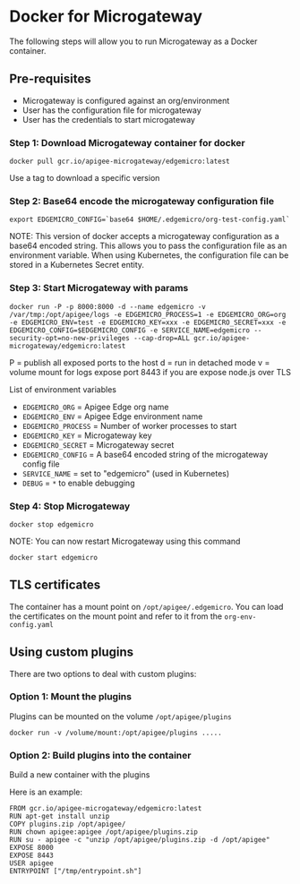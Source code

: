 # Docker for Microgateway
The following steps will allow you to run Microgateway as a Docker container.

## Pre-requisites
* Microgateway is configured against an org/environment
* User has the configuration file for microgateway
* User has the credentials to start microgateway

### Step 1: Download Microgateway container for docker
```
docker pull gcr.io/apigee-microgateway/edgemicro:latest
```
Use a tag to download a specific version

### Step 2: Base64 encode the microgateway configuration file
```
export EDGEMICRO_CONFIG=`base64 $HOME/.edgemicro/org-test-config.yaml`
```

NOTE: This version of docker accepts a microgateway configuration as a base64 encoded string. This allows you to pass the configuration file as an environment variable. When using Kubernetes, the configuration file can be stored in a Kubernetes Secret entity.

### Step 3: Start Microgateway with params
```
docker run -P -p 8000:8000 -d --name edgemicro -v /var/tmp:/opt/apigee/logs -e EDGEMICRO_PROCESS=1 -e EDGEMICRO_ORG=org -e EDGEMICRO_ENV=test -e EDGEMICRO_KEY=xxx -e EDGEMICRO_SECRET=xxx -e EDGEMICRO_CONFIG=$EDGEMICRO_CONFIG -e SERVICE_NAME=edgemicro --security-opt=no-new-privileges --cap-drop=ALL gcr.io/apigee-microgateway/edgemicro:latest
```

P = publish all exposed ports to the host
d = run in detached mode
v = volume mount for logs
expose port 8443 if you are expose node.js over TLS

List of environment variables
* `EDGEMICRO_ORG` = Apigee Edge org name
* `EDGEMICRO_ENV` = Apigee Edge environment name
* `EDGEMICRO_PROCESS` = Number of worker processes to start
* `EDGEMICRO_KEY` = Microgateway key 
* `EDGEMICRO_SECRET` = Microgateway secret
* `EDGEMICRO_CONFIG` = A base64 encoded string of the microgateway config file
* `SERVICE_NAME` = set to "edgemicro" (used in Kubernetes)
* `DEBUG` = `*` to enable debugging

### Step 4: Stop Microgateway
```
docker stop edgemicro
```

NOTE: You can now restart Microgateway using this command
```
docker start edgemicro
```

## TLS certificates
The container has a mount point on `/opt/apigee/.edgemicro`. You can load the certificates on the mount point and refer to it from the `org-env-config.yaml`

## Using custom plugins
There are two options to deal with custom plugins:

### Option 1: Mount the plugins

Plugins can be mounted on the volume `/opt/apigee/plugins`
```
docker run -v /volume/mount:/opt/apigee/plugins .....
```

### Option 2: Build plugins into the container

Build a new container with the plugins

Here is an example:
```
FROM gcr.io/apigee-microgateway/edgemicro:latest
RUN apt-get install unzip
COPY plugins.zip /opt/apigee/
RUN chown apigee:apigee /opt/apigee/plugins.zip
RUN su - apigee -c "unzip /opt/apigee/plugins.zip -d /opt/apigee"
EXPOSE 8000
EXPOSE 8443
USER apigee
ENTRYPOINT ["/tmp/entrypoint.sh"]
```
